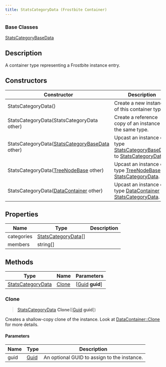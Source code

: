 ```yaml
---
title: StatsCategoryData (Frostbite Container)
---
```

### Base Classes

[StatsCategoryBaseData](StatsCategoryBaseData)

## Description

A container type representing a Frostbite instance entry.

## Constructors

| Constructor                                                                  | Description                                                                                                               |
| ---------------------------------------------------------------------------- | ------------------------------------------------------------------------------------------------------------------------- |
| StatsCategoryData()                                                          | Create a new instance of this container type.                                                                             |
| StatsCategoryData(StatsCategoryData other)                                   | Create a reference copy of an instance of the same type.                                                                  |
| StatsCategoryData([StatsCategoryBaseData](StatsCategoryBaseData) other)      | Upcast an instance of type [StatsCategoryBaseData](StatsCategoryBaseData) to [StatsCategoryData](StatsCategoryData).      |
| StatsCategoryData([TreeNodeBase](TreeNodeBase) other)                        | Upcast an instance of type [TreeNodeBase](TreeNodeBase) to [StatsCategoryData](StatsCategoryData).                        |
| StatsCategoryData([DataContainer](/vext/ref/cls/shr/datacontainer) other) | Upcast an instance of type [DataContainer](/vext/ref/cls/shr/datacontainer) to [StatsCategoryData](StatsCategoryData). |

## Properties

| Name       | Type                                       | Description |
| ---------- | ------------------------------------------ | ----------- |
| categories | [StatsCategoryData](StatsCategoryData)\[\] |             |
| members    | string\[\]                                 |             |

## Methods

| Type                                   | Name            | Parameters                                     |
| -------------------------------------- | --------------- | ---------------------------------------------- |
| [StatsCategoryData](StatsCategoryData) | [Clone](#clone) | \[[Guid](/vext/ref/cls/shr/guid) **guid**\] |

### Clone

> [StatsCategoryData](StatsCategoryData) **Clone**(\[[Guid](/vext/ref/cls/shr/guid) **guid**\])

Creates a shallow-copy clone of the instance. Look at [DataContainer::Clone](/vext/ref/cls/shr/datacontainer#clone) for more details.

#### Parameters

| Name | Type         | Description                                 |
| ---- | ------------ | ------------------------------------------- |
| guid | [Guid](Guid) | An optional GUID to assign to the instance. |
